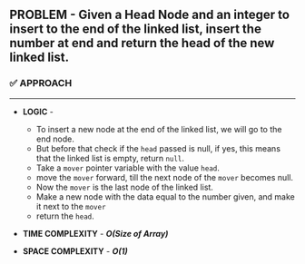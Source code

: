 ## PROBLEM - Given a Head Node and an integer to insert to the end of the linked list, insert the number at end and return the head of the new linked list.

### ✅ APPROACH
---------------
- **LOGIC** - 
    - To insert a new node at the end of the linked list, we will go to the end node.
    - But before that check if the `head` passed is null, if yes, this means that the linked list is empty, return `null`.
    - Take a `mover` pointer variable with the value `head`.
    - move the `mover` forward, till the next node of the `mover` becomes null.
    - Now the `mover` is the last node of the linked list.
    - Make a new node with the data equal to the number given, and make it next to the `mover`
    - return the `head`.

- **TIME COMPLEXITY** - ***O(Size of Array)***
- **SPACE COMPLEXITY** - ***O(1)***
